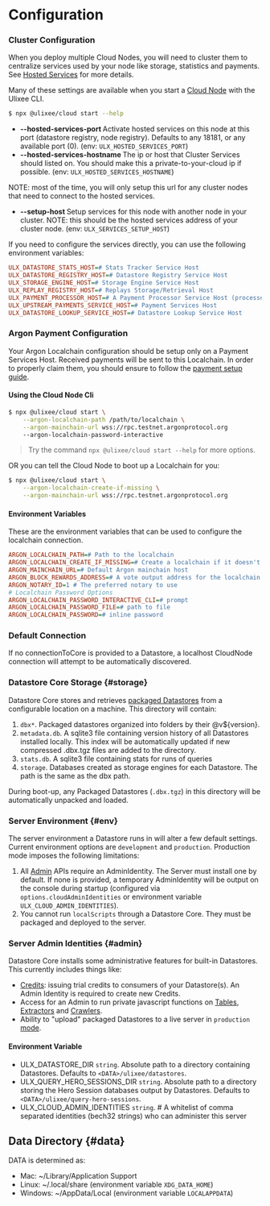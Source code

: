 # Configuration

### Cluster Configuration

When you deploy multiple Cloud Nodes, you will need to cluster them to centralize services used by your node like storage, statistics and payments. See [Hosted Services](../advanced/hosted-services.md) for more details.

Many of these settings are available when you start a [Cloud Node](https://ulixee.org/docs/cloud) with the Ulixee CLI.

```bash
$ npx @ulixee/cloud start --help
```

- **--hosted-services-port <number>** Activate hosted services on this node at this port (datastore registry, node registry). Defaults to any 18181, or any available port (0). (env: `ULX_HOSTED_SERVICES_PORT`)
- **--hosted-services-hostname <hostname>** The ip or host that Cluster Services should listed on. You should make this a private-to-your-cloud ip if possible. (env: `ULX_HOSTED_SERVICES_HOSTNAME`)

NOTE: most of the time, you will only setup this url for any cluster nodes that need to connect to the hosted services.
- **--setup-host <host>** Setup services for this node with another node in your cluster. NOTE: this should be the hosted services address of
  your cluster node. (env: `ULX_SERVICES_SETUP_HOST`)

If you need to configure the services directly, you can use the following environment variables:

```ini
ULX_DATASTORE_STATS_HOST=# Stats Tracker Service Host
ULX_DATASTORE_REGISTRY_HOST=# Datastore Registry Service Host
ULX_STORAGE_ENGINE_HOST=# Storage Engine Service Host
ULX_REPLAY_REGISTRY_HOST=# Replays Storage/Retrieval Host
ULX_PAYMENT_PROCESSOR_HOST=# A Payment Processor Service Host (processes payments)
ULX_UPSTREAM_PAYMENTS_SERVICE_HOST=# Payment Services Host
ULX_DATASTORE_LOOKUP_SERVICE_HOST=# Datastore Lookup Service Host
```

### Argon Payment Configuration

Your Argon Localchain configuration should be setup only on a Payment Services Host. Received payments will be sent to this Localchain. In order to properly claim them, you should ensure to follow the [payment setup guide](../basics/payments.md).

#### Using the Cloud Node Cli

```bash
$ npx @ulixee/cloud start \
    --argon-localchain-path /path/to/localchain \
    --argon-mainchain-url wss://rpc.testnet.argonprotocol.org
    --argon-localchain-password-interactive 
```

> Try the command `npx @ulixee/cloud start --help` for more options.

OR you can tell the Cloud Node to boot up a Localchain for you:

```bash
$ npx @ulixee/cloud start \
    --argon-localchain-create-if-missing \
    --argon-mainchain-url wss://rpc.testnet.argonprotocol.org
```

#### Environment Variables

These are the environment variables that can be used to configure the localchain connection.

```ini
ARGON_LOCALCHAIN_PATH=# Path to the localchain
ARGON_LOCALCHAIN_CREATE_IF_MISSING=# Create a localchain if it doesn't exist
ARGON_MAINCHAIN_URL=# Default Argon mainchain host
ARGON_BLOCK_REWARDS_ADDRESS=# A vote output address for the localchain (activates vote creation)
ARGON_NOTARY_ID=1 # The preferred notary to use
# Localchain Password Options
ARGON_LOCALCHAIN_PASSWORD_INTERACTIVE_CLI=# prompt
ARGON_LOCALCHAIN_PASSWORD_FILE=# path to file
ARGON_LOCALCHAIN_PASSWORD=# inline password
```

### Default Connection

If no connectionToCore is provided to a Datastore, a localhost CloudNode connection will attempt to be automatically discovered.

### Datastore Core Storage {#storage}

Datastore Core stores and retrieves [packaged Datastores](./deployment) from a configurable location on a machine. This directory will contain:

1. `dbx*`. Packaged datastores organized into folders by their <datastoreId>@v${version}.
2. `metadata.db`. A sqlite3 file containing version history of all Datastores installed locally. This index will be automatically updated if new compressed .dbx.tgz files are added to the directory.
3. `stats.db`. A sqlite3 file containing stats for runs of queries
4. `storage`. Databases created as storage engines for each Datastore. The path is the same as the dbx path.

During boot-up, any Packaged Datastores (`.dbx.tgz`) in this directory will be automatically unpacked and loaded.

### Server Environment {#env}

The server environment a Datastore runs in will alter a few default settings. Current environment options are `development` and `production`. Production mode imposes the following limitations:

1. All [Admin](#admin) APIs require an AdminIdentity. The Server must install one by default. If none is provided, a temporary AdminIdentity will be output on the console during startup (configured via `options.cloudAdminIdentities` or environment variable `ULX_CLOUD_ADMIN_IDENTITIES`).
2. You cannot run `localScripts` through a Datastore Core. They must be packaged and deployed to the server.

### Server Admin Identities {#admin}

Datastore Core installs some administrative features for built-in Datastores. This currently includes things like:

- [Credits](../advanced/credits.md): issuing trial credits to consumers of your Datastore(s). An Admin Identity is required to create new Credits.
- Access for an Admin to run private javascript functions on [Tables](../basics/table.md), [Extractors](../basics/extractor.md) and [Crawlers](../basics/crawler.md).
- Ability to "upload" packaged Datastores to a live server in `production` [mode](#env).

#### Environment Variable

- ULX_DATASTORE_DIR `string`. Absolute path to a directory containing Datastores. Defaults to `<DATA>/ulixee/datastores`.
- ULX_QUERY_HERO_SESSIONS_DIR `string`. Absolute path to a directory storing the Hero Session databases output by Datastores. Defaults to `<DATA>/ulixee/query-hero-sessions`.
- ULX_CLOUD_ADMIN_IDENTITIES `string`. # A whitelist of comma separated identities (bech32 strings) who can administer this server

## Data Directory {#data}

DATA is determined as:

- Mac: ~/Library/Application Support
- Linux: ~/.local/share (environment variable `XDG_DATA_HOME`)
- Windows: ~/AppData/Local (environment variable `LOCALAPPDATA`)
